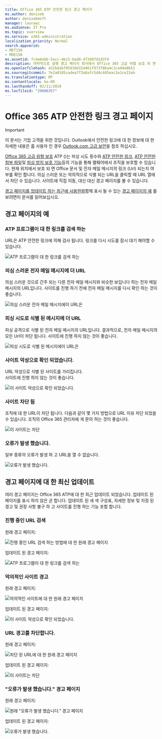 ```yaml
---
title: Office 365 ATP 안전한 링크 경고 페이지
ms.author: deniseb
author: denisebmsft
manager: laurawi
ms.audience: IT Pro
ms.topic: overview
ms.service: o365-administration
localization_priority: Normal
search.appverid:
- MET150
- MOE150
ms.assetid: fc4e6ebb-5acc-4bc5-bad8-4f3407d1d3f4
description: 대략적으로 설명 경고 페이지 회사에서 Office 365 고급 위협 보호 되 면 표시 될 수 있습니다.
ms.openlocfilehash: 422bdabf0593dd154461f973f86a4c1ca94e8651
ms.sourcegitcommit: 7e2a0185cadea7f3a6afc5ddc445eac2e1ce22eb
ms.translationtype: MT
ms.contentlocale: ko-KR
ms.lasthandoff: 02/11/2019
ms.locfileid: "29686357"
---
```

# <a name="office-365-atp-safe-links-warning-pages"></a>Office 365 ATP 안전한 링크 경고 페이지

> [!IMPORTANT]
> 이 문서는 기업 고객을 위한 것입니다. Outlook에서 안전한 링크에 대 한 정보에 대 한 자세한 내용은 홈 사용자 인 경우 [Outlook.com 고급 보안](https://support.office.com/article/advanced-outlook-com-security-for-office-365-subscribers-882d2243-eab9-4545-a58a-b36fee4a46e2)을 참조 하십시오.

[Office 365 고급 위협 보호](office-365-atp.md) ATP ()는 피싱 시도 횟수와 [ATP 안전한 링크](atp-safe-links.md), [ATP 안전한 첨부 파일](atp-safe-attachments.md)및 [피싱 방지 보호 기능](anti-phishing-protection.md)등의 기능을 통해 맬웨어에서 조직을 보호할 수 있습니다. 현재 위치에서 보호 되 면 Office 문서 및 전자 메일 메시지의 링크 (Url) 되는지 여부를 확인 합니다. 의심 스러운 또는 악의적으로 식별 되는 URL을 클릭할 때 URL 열에서 차단 수 있습니다. 사이트에 직접 이동, 대신 대신 경고 페이지를 볼 수 있습니다. 
  
[경고 페이지를 업데이트 하는 최근에 사용한와](atp-safe-links-warning-pages.md#updates)함께 표시 될 수 있는 [경고 페이지의 예](atp-safe-links-warning-pages.md#examples) 를 보려면이 문서를 읽어보십시오.
  
## <a name="examples-of-warning-pages"></a>경고 페이지의 예

### <a name="atp-is-scanning-the-link"></a>ATP 프로그램이 대 한 링크를 검색 하는

URL은 ATP 안전한 링크에 의해 검사 됩니다. 링크를 다시 시도를 잠시 대기 해야할 수 있습니다.

![ATP 프로그램이 대 한 링크를 검색 하는](media/ee8dd5ed-6b91-4248-b054-12b719e8d0ed.png)

### <a name="a-url-is-in-a-suspicious-email-message"></a>의심 스러운 전자 메일 메시지에 더 URL

의심 스러운 것으로 간주 되는 다른 전자 메일 메시지와 비슷한 보입니다 하는 전자 메일 메시지의 URL입니다. 사이트를 진행 하기 전에 전자 메일 메시지를 다시 확인 하는 것이 좋습니다.

![의심 스러운 전자 메일 메시지에이 URL은](media/33f57923-23e3-4b0f-838b-6ad589ba897b.png)

### <a name="a-url-is-in-a-message-identified-as-a-phishing-attempt"></a>피싱 시도로 식별 된 메시지에 더 URL

피싱 공격으로 식별 된 전자 메일 메시지의 URL입니다. 결과적으로, 전자 메일 메시지의 모든 Url이 차단 됩니다. 사이트에 진행 하지 않는 것이 좋습니다.

![피싱 시도로 식별 된 메시지에이 URL은](media/6e544a28-0604-4821-aba6-d5a57bb917e5.png)

### <a name="a-site-has-been-identified-as-malicious"></a>사이트 악성으로 확인 되었습니다.

URL 악성으로 식별 된 사이트를 가리킵니다.  <br/> 사이트에 진행 하지 않는 것이 좋습니다.

![이 사이트 악성으로 확인 되었습니다.](media/058883c8-23f0-4672-9c1c-66b084796177.png)

### <a name="a-site-is-blocked"></a>사이트 차단 됨

조직에 대 한 URL이 차단 됩니다. 다음과 같이 몇 가지 방법으로 URL 이유 차단 되었을 수 있습니다. 조직의 Office 365 관리자에 게 문의 하는 것이 좋습니다.

![이 사이트는 차단](media/6b4bda2d-a1e6-419e-8b10-588e83c3af3f.png)

### <a name="an-error-has-occurred"></a>오류가 발생 했습니다.

일부 종류의 오류가 발생 하 고 URL을 열 수 없습니다.

![오류가 발생 했습니다.](media/2f7465a4-1cf4-4c1c-b7d4-3c07e4b795b4.png)

## <a name="recent-updates-to-warning-pages"></a>경고 페이지에 대 한 최신 업데이트

여러 경고 페이지는 Office 365 ATP에 대 한 최근 업데이트 되었습니다. 업데이트 된 페이지를 표시 하지 않은 곧 합니다. 업데이트 된 새 색 구성표, 자세한 정보 및 지정 된 경고 및 권장 사항 불구 하 고 사이트를 진행 하는 기능 포함 합니다.

### <a name="url-scan-in-progress"></a>진행 중인 URL 검색

원래 경고 페이지:

![진행 중인 URL 검색 하는 방법에 대 한 원래 경고 페이지](media/04368763-763f-43d6-94a4-a48291d36893.png)

업데이트 된 경고 페이지:

![ATP 프로그램이 대 한 링크를 검색 하는](media/ee8dd5ed-6b91-4248-b054-12b719e8d0ed.png)

### <a name="malicious-site-warning"></a>악의적인 사이트 경고

원래 경고 페이지:

![악의적인 사이트에 대 한 원래 경고 페이지](media/b9efda09-6dd8-46ef-82cb-56e4d538b8f5.png)

업데이트 된 경고 페이지:

![이 사이트 악성으로 확인 되었습니다.](media/058883c8-23f0-4672-9c1c-66b084796177.png)

### <a name="blocked-url-warning"></a>URL 경고를 차단합니다.

원래 경고 페이지:

![차단 된 URL에 대 한 원래 경고 페이지](media/3d6ba028-30bf-45fc-958e-d3aad3defc83.png)

업데이트 된 경고 페이지:

![이 사이트는 차단](media/6b4bda2d-a1e6-419e-8b10-588e83c3af3f.png)

### <a name="error-occurred-warning-page"></a>"오류가 발생 했습니다." 경고 페이지

원래 경고 페이지:

![원래 "오류가 발생 했습니다." 경고 페이지](media/9aaa4383-2f23-48be-bdaa-8efbcb2acc70.png)

업데이트 된 경고 페이지:

![오류가 발생 했습니다.](media/2f7465a4-1cf4-4c1c-b7d4-3c07e4b795b4.png)
   
